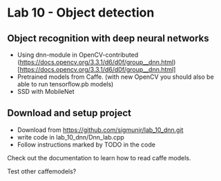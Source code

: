 # Lab 10 - Object detection
## Object recognition with deep neural networks

- Using dnn-module in OpenCV-contributed (https://docs.opencv.org/3.3.1/d6/d0f/group__dnn.html)[https://docs.opencv.org/3.3.1/d6/d0f/group__dnn.html]
- Pretrained models from Caffe. (with new OpenCV you should also be able to run tensorflow.pb models)
- SSD with MobileNet

## Download and setup project

- Download from https://github.com/sigmunjr/lab_10_dnn.git
- write code in lab_10_dnn/Dnn_lab.cpp
- Follow instructions marked by TODO in the code

Check out the documentation to learn how to read caffe models.

Test other caffemodels?
